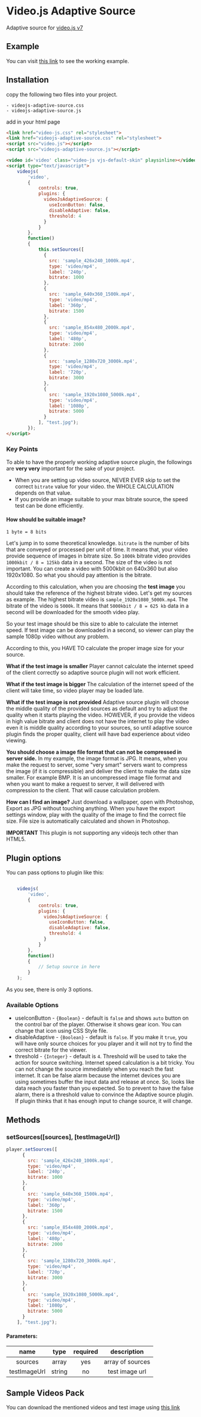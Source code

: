 # Video.js Adaptive Source 

Adaptive source for [video.js v7](https://github.com/videojs/video.js)

## Example

You can visit [this link](http://imfrk.com/p/videojs-adaptive-source/example.html) to see the working example.

## Installation

copy the following two files into your project.

```
- videojs-adaptive-source.css
- videojs-adaptive-source.js
``` 

add in your html page

```html
<link href="video-js.css" rel="stylesheet">
<link href="videojs-adaptive-source.css" rel="stylesheet">
<script src="video.js"></script>
<script src="videojs-adaptive-source.js"></script>

<video id='video' class="video-js vjs-default-skin" playsinline></video>
<script type="text/javascript">
    videojs(
        'video',
        {
            controls: true,
            plugins: {
              videoJsAdaptiveSource: {
                useIconButton: false,
                disableAdaptive: false,
                threshold: 4
              }
            }
        },
        function()
        {
            this.setSources([
              {
                src: 'sample_426x240_1000k.mp4',
                type: 'video/mp4',
                label: '240p',
                bitrate: 1000
              },
              {
                src: 'sample_640x360_1500k.mp4',
                type: 'video/mp4',
                label: '360p',
                bitrate: 1500
              },
              {
                src: 'sample_854x480_2000k.mp4',
                type: 'video/mp4',
                label: '480p',
                bitrate: 2000
              },
              {
                src: 'sample_1280x720_3000k.mp4',
                type: 'video/mp4',
                label: '720p',
                bitrate: 3000
              },
              {
                src: 'sample_1920x1080_5000k.mp4',
                type: 'video/mp4',
                label: '1080p',
                bitrate: 5000
              }
            ], "test.jpg");
        });
</script>
```

### Key Points

To able to have the properly working adaptive source plugin, the followings are
**very very** important for the sake of your project.

- When you are setting up video source, NEVER EVER skip to set the correct `bitrate` value
for your video. the WHOLE CALCULATION depends on that value. 
- If you provide an image suitable to your max bitrate source, the speed test can be done
efficiently.

#### How should be suitable image?

`1 byte = 8 bits`

Let's jump in to some theoretical knowledge. `bitrate` is the number of bits that are conveyed
or processed per unit of time. It means that, your video provide sequence of images in bitrate
size. So `1000k` bitrate video provides `1000kbit / 8 = 125kb` data in a second. The size of the 
video is not important. You can create a video with 5000kbit on 640x360 but also 1920x1080. So
what you should pay attention is the bitrate.

According to this calculation, when you are choosing the **test image** you should take the reference
of the highest bitrate video. Let's get my sources as example. The highest bitrate video is 
`sample_1920x1080_5000k.mp4`. The bitrate of the video is `5000k`. It means that `5000kbit / 8 = 625 kb`
data in a second will be downloaded for the smooth video play.

So your test image should be this size to able to calculate the internet speed. If test image can be
downloaded in a second, so viewer can play the sample 1080p video without any problem.

According to this, you HAVE TO calculate the proper image size for your source. 

**What if the test image is smaller** Player cannot calculate the internet speed of the client correctly
so adaptive source plugin will not work efficient.

**What if the test image is bigger** The calculation of the internet speed of the client will take
time, so video player may be loaded late.

**What if the test image is not provided** Adaptive source plugin will choose the middle quality of
the provided sources as default and try to adjust the quality when it starts playing the video. HOWEVER, 
if you provide the videos in high value bitrate and client does not have the internet to play the 
video even it is middle quality according to your sources, so until adaptive source plugin finds the proper
quality, client will have bad experience about video viewing.

**You should choose a image file format that can not be compressed in server side.** In my example, the image
format is JPG. It means, when you make the request to server, some "very smart" servers want to compress the
image (if it is compressible) and deliver the client to make the data size smaller. For example BMP. It is an
uncompressed image file format and when you want to make a request to server, it will delivered with compression
to the client. That will cause calculation problem.

**How can I find an image?** Just download a wallpaper, open with Photoshop, Export as JPG without touching
anything. When you have the export settings window, play with the quality of the image to find the correct
file size. File size is automatically calculated and shown in Photoshop.  

**IMPORTANT** This plugin is not supporting any videojs tech other than HTML5.

## Plugin options

You can pass options to plugin like this:

```javascript

    videojs(
        'video',
        {
            controls: true,
            plugins: {
              videoJsAdaptiveSource: {
                useIconButton: false,
                disableAdaptive: false,
                threshold: 4
              }
            }
        },
        function()
        {
            // Setup source in here
        }
    );
```

As you see, there is only 3 options.

### Available Options
* useIconButton - `{Boolean}` - default is `false` and shows `auto` button on the control bar of the player. Otherwise
it shows gear icon. You can change that icon using CSS Style file.
* disableAdaptive - `{Boolean}` - default is `false`. If you make it `true`, you will have only source choices for you
 player and it will not try to find the correct bitrate for the viewer.
* threshold - `{Integer}` - default is `4`. Threshold will be used to take the action for source switching. Internet
speed calculation is a bit tricky. You can not change the source immediately when you reach the fast internet. It can 
be false alarm because the internet devices you are using sometimes buffer the input data and release at once. So, looks
like data reach you faster than you expected. So to prevent to have the false alarm, there is a threshold value to 
convince the Adaptive source plugin. If plugin thinks that it has enough input to change source, it will change. 

## Methods

### setSources([sources], [testImageUrl])
```javascript
player.setSources([
      {
        src: 'sample_426x240_1000k.mp4',
        type: 'video/mp4',
        label: '240p',
        bitrate: 1000
      },
      {
        src: 'sample_640x360_1500k.mp4',
        type: 'video/mp4',
        label: '360p',
        bitrate: 1500
      },
      {
        src: 'sample_854x480_2000k.mp4',
        type: 'video/mp4',
        label: '480p',
        bitrate: 2000
      },
      {
        src: 'sample_1280x720_3000k.mp4',
        type: 'video/mp4',
        label: '720p',
        bitrate: 3000
      },
      {
        src: 'sample_1920x1080_5000k.mp4',
        type: 'video/mp4',
        label: '1080p',
        bitrate: 5000
      }
    ], "test.jpg");
```
#### Parameters:
| name | type | required | description |
|:----:|:----:|:--------:|:-----------:|
| sources | array | yes | array of sources |
| testImageUrl | string | no | test image url |

## Sample Videos Pack
You can download the mentioned videos and test image using [this link](http://imfrk.com/p/videojs-adaptive-source/sample-videos-pack.zip)